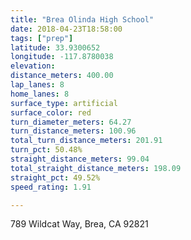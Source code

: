 ```yaml
---
title: "Brea Olinda High School"
date: 2018-04-23T18:58:00
tags: ["prep"]
latitude: 33.9300652
longitude: -117.8780038
elevation: 
distance_meters: 400.00
lap_lanes: 8
home_lanes: 8
surface_type: artificial
surface_color: red
turn_diameter_meters: 64.27
turn_distance_meters: 100.96
total_turn_distance_meters: 201.91
turn_pct: 50.48%
straight_distance_meters: 99.04
total_straight_distance_meters: 198.09
straight_pct: 49.52%
speed_rating: 1.91

---
```

789 Wildcat Way, Brea, CA 92821
<!--more-->
